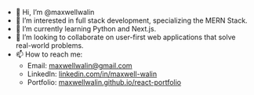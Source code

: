 - 👋 Hi, I’m @maxwellwalin
- 👀 I’m interested in full stack development, specializing the MERN Stack.
- 🌱 I’m currently learning Python and Next.js.
- 💞️ I’m looking to collaborate on user-first web applications that solve real-world problems.
- 📫 How to reach me: 
    - Email: maxwellwalin@gmail.com
    - LinkedIn: [linkedin.com/in/maxwell-walin](https://www.linkedin.com/in/maxwell-walin)
    - Portfolio: [maxwellwalin.github.io/react-portfolio](https://maxwellwalin.github.io/react-portfolio)

<!---
maxwellwalin/maxwellwalin is a ✨ special ✨ repository because its `README.md` (this file) appears on your GitHub profile.
You can click the Preview link to take a look at your changes.
--->
